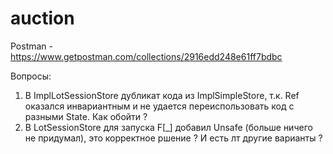 # auction

Postman - https://www.getpostman.com/collections/2916edd248e61ff7bdbc

Вопросы:
1. В ImplLotSessionStore дубликат кода из ImplSimpleStore, т.к. Ref оказался инвариантным и не удается переиспользовать код с разными State. Как обойти ?
2. В LotSessionStore для запуска F[_] добавил Unsafe (больше ничего не придумал), это корректное ршение ? И есть лт другие варианты ? 
